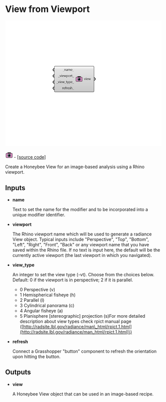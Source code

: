# View from Viewport

![](../../.gitbook/assets/View_from_Viewport.png)

![](../../.gitbook/assets/View_from_Viewport%20%281%29.png) - [\[source code\]](https://github.com/ladybug-tools/honeybee-grasshopper-radiance/blob/master/honeybee_grasshopper_radiance/src//HB%20View%20from%20Viewport.py)

Create a Honeybee View for an image-based analysis using a Rhino viewport.

## Inputs

* **name**

  Text to set the name for the modifier and to be incorporated into a unique modifier identifier. 

* **viewport**

  The Rhino viewport name which will be used to generate a radiance View object. Typical inputs include "Perspective", "Top", "Bottom", "Left", "Right", "Front", "Back" or any viewport name that you have saved within the Rhino file.  If no text is input here, the default will be the currently active viewport \(the last viewport in which you navigated\). 

* **view\_type**

  An integer to set the view type \(-vt\). Choose from the choices below. Default: 0 if the viewport is in perspective; 2 if it is parallel.

  * 0 Perspective \(v\)
  * 1 Hemispherical fisheye \(h\)
  * 2 Parallel \(l\)
  * 3 Cylindrical panorama \(c\)
  * 4 Angular fisheye \(a\)
  * 5 Planisphere \[stereographic\] projection \(s\)For more detailed description about view types check rpict manual page \([http://radsite.lbl.gov/radiance/man\_html/rpict.1.html](http://radsite.lbl.gov/radiance/man_html/rpict.1.html)\)

* **refresh**

  Connect a Grasshopper "button" component to refresh the orientation upon hitting the button. 

## Outputs

* **view**

  A Honeybee View object that can be used in an image-based recipe. 

